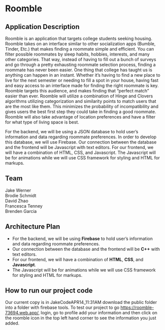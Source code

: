 
# Roomble 
## Application Description
Roomble is an application that targets college students seeking housing. Roomble takes on an interface similar to other socialization apps (Bumble, Tinder, Etc.) that makes finding a roommate simple and efficient. You can filter possible roommates by sleep habits, hobbies, interests, and many other categories. That way, instead of having to fill out a bunch of surveys and go through a pretty exhausting roommate selection process, finding a roommate has never been easier. 
One thing that college has taught us is anything can happen in an instant. Whether it’s having to find a new place to live for the next semester or needing to fill a spot in your house, having fast and easy access to an interface made for finding the right roommate is key. Roomble targets this audience, and makes finding that “perfect match” easier than ever. Roomble will utilize a combination of Hinge and Clovers algorithms utilizing categorization and similarity points to match users that are the most like them. This minimizes the probability of incompatibility and gives users the best first step they could take in finding a good roommate. Roomble will also take advantage of location preferences and have a filter for what type of living space is best. 


For the backend, we will be using a JSON database to hold user’s information and data regarding roommate preferences. In order to develop this database, we will use Firebase. Our connection between the database and the frontend will be Javascript with text editors. For our frontend, we will have a combination of HTML, CSS, and Javascript. The Javascript will be for animations while we will use CSS framework for styling and HTML for markups. 
## Team 
Jake Werner <br/>
Brodie Schmidt <br/>
David Zhao <br/>
Francesca Tenney <br/>
Brenden Garcia <br/>
## Architecture Plan
+ For the backend, we will be using **Firebase** to hold user’s information and data regarding roommate preferences. 
+ Our connection between the database and the frontend will be **C++** with text editors. 
+ For our frontend, we will have a combination of **HTML**, **CSS**, and **Javascript**.
+ The Javascript will be for animations while we will use CSS framework for styling and HTML for markups. 

##  How to run our project code
Our current copy is in JakeCodeAPR14_11:31AM download the public folder into a folder with firebase tools. 
To test our project to go https://roomble-73694.web.app/, login, go to profile add your information and then click on the roomble icon in the top left hand corner to see the information you just added. 
